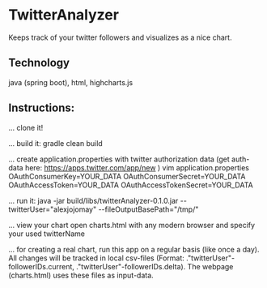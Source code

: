 # TwitterAnalyzer
Keeps track of your twitter followers and visualizes as a nice chart.

## Technology
 java (spring boot), html, highcharts.js

## Instructions:
... clone it!

... build it:
gradle clean build

... create application.properties with twitter authorization data (get auth-data here: https://apps.twitter.com/app/new ) 
vim application.properties
OAuthConsumerKey=YOUR_DATA 
OAuthConsumerSecret=YOUR_DATA 
OAuthAccessToken=YOUR_DATA 
OAuthAccessTokenSecret=YOUR_DATA 

... run it:
java -jar build/libs/twitterAnalyzer-0.1.0.jar --twitterUser="alexjojomay"  --fileOutputBasePath="/tmp/"

... view your chart
open charts.html with any modern browser and specify your used twitterName

... for creating a real chart, run this app on a regular basis (like once a day). All changes will be tracked in local csv-files (Format: ."twitterUser"-followerIDs.current, ."twitterUser"-followerIDs.delta). The webpage (charts.html) uses these files as input-data.
